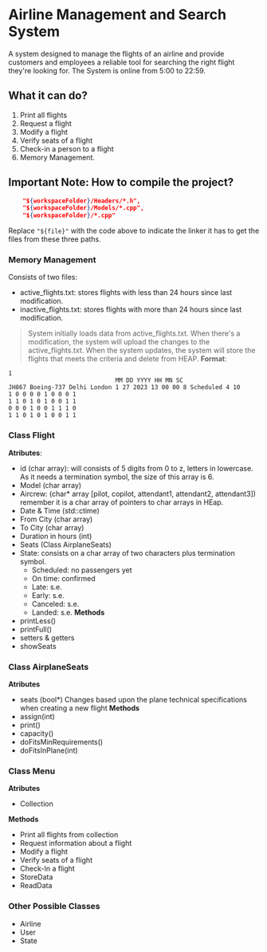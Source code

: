 # Airline  Management and Search System
A system designed to manage the flights of an airline and provide customers and employees a reliable tool for searching the right flight they're looking for. The System is online from 5:00 to 22:59.

## What it can do?
1. Print all flights
2. Request a flight
3. Modify a flight
4. Verify seats of a flight
5. Check-in a person to a flight
6. Memory Management.

## Important Note: How to compile the project?
```json
	"${workspaceFolder}/Headers/*.h",
	"${workspaceFolder}/Models/*.cpp",
	"${workspaceFolder}/*.cpp"
```
Replace `"${file}"` with the code above to indicate the linker it has to get the files from these three paths.

### Memory Management
Consists of two files:
- active\_flights.txt: stores flights with less than 24 hours since last modification.
- inactive\_flights.txt: stores flights with more than 24 hours since last modification.
> System initially loads data from active\_flights.txt. When there's a modification, the system will upload the changes to the active\_flights.txt. When the system updates, the system will store the flights that meets the criteria and delete from HEAP. **Format**:
```
1
                              MM DD YYYY HH MN SC
JH867 Boeing-737 Delhi London 1 27 2023 13 00 00 8 Scheduled 4 10
1 0 0 0 0 1 0 0 0 1
1 1 0 1 0 1 0 0 1 1
0 0 0 1 0 0 1 1 1 0
1 1 0 1 0 1 0 0 1 1
```

### Class Flight
**Atributes**:
- id (char array): will consists of 5 digits from 0 to z, letters in lowercase. As it needs a termination symbol, the size of this array is 6.
- Model (char array)
- Aircrew: (char* array [pilot, copilot, attendant1, attendant2, attendant3]) remember it is a char array of pointers to char arrays in HEap.
- Date & Time (std::ctime)
- From City (char array) 
- To City (char array)
- Duration in hours (int)
- Seats (Class AirplaneSeats)
- State: consists on a char array of two characters plus termination symbol.
    - Scheduled: no passengers yet
    - On time: confirmed
    - Late: s.e.
    - Early: s.e.
    - Canceled: s.e.
    - Landed: s.e.
**Methods**
- printLess()
- printFull()
- setters & getters
- showSeats

### Class AirplaneSeats
**Atributes**
- seats (bool\*) Changes based upon the plane technical specifications when creating a new flight
**Methods**
- assign(int)
- print()
- capacity()
- doFitsMinRequirements()
- doFitsInPlane(int)

### Class Menu
**Atributes**
- Collection

**Methods**
- Print all flights from collection
- Request information about a flight
- Modify a flight
- Verify seats of a flight
- Check-In a flight
- StoreData
- ReadData

### Other Possible Classes
- Airline
- User
- State

